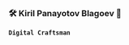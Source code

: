 ### 🛠️ Kiril Panayotov Blagoev 🎨
**`Digital Craftsman`**

<!--
<details>
<summary><h3>Kiril's journey</h3></summary>
hi hi hi
-->
<!--
**tihawk/tihawk** is a ✨ _special_ ✨ repository because its `README.md` (this file) appears on your GitHub profile.

Here are some ideas to get you started:

- 🔭 I’m currently working on ...
- 🌱 I’m currently learning ...
- 👯 I’m looking to collaborate on ...
- 🤔 I’m looking for help with ...
- 💬 Ask me about ...
- 📫 How to reach me: ...
- 😄 Pronouns: ...
- ⚡ Fun fact: ...
-->
